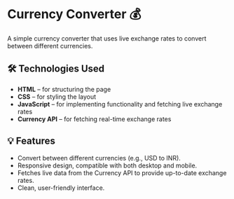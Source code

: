 # Currency Converter 💰

A simple currency converter that uses live exchange rates to convert between different currencies.

## 🛠️ Technologies Used

- **HTML** – for structuring the page
- **CSS** – for styling the layout
- **JavaScript** – for implementing functionality and fetching live exchange rates
- **Currency API** – for fetching real-time exchange rates

## 💡 Features

- Convert between different currencies (e.g., USD to INR).
- Responsive design, compatible with both desktop and mobile.
- Fetches live data from the Currency API to provide up-to-date exchange rates.
- Clean, user-friendly interface.

